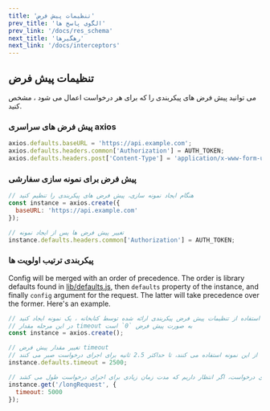 ```yaml
---
title: 'تنظیمات پیش فرض'
prev_title: 'الگوی پاسخ ها'
prev_link: '/docs/res_schema'
next_title: 'رهگیرها'
next_link: '/docs/interceptors'
---
```


## تنظیمات پیش فرض

می توانید پیش فرض های پیکربندی را که برای هر درخواست اعمال می شود ، مشخص کنید.

### پیش فرض های سراسری axios

```js
axios.defaults.baseURL = 'https://api.example.com';
axios.defaults.headers.common['Authorization'] = AUTH_TOKEN;
axios.defaults.headers.post['Content-Type'] = 'application/x-www-form-urlencoded';
```

### پیش فرض برای نمونه سازی سفارشی

```js
// هنگام ایجاد نمونه سازی، پیش فرض های پیکربندی را تنظیم کنید 
const instance = axios.create({
  baseURL: 'https://api.example.com'
});

// تغییر پیش فرض ها پس از ایجاد نمونه
instance.defaults.headers.common['Authorization'] = AUTH_TOKEN;
```

### پیکربندی ترتیب اولویت ها

Config will be merged with an order of precedence. The order is library defaults found in [lib/defaults.js](https://github.com/axios/axios/blob/master/lib/defaults.js#L28), then `defaults` property of the instance, and finally `config` argument for the request. The latter will take precedence over the former. Here's an example.

```js
// با استفاده از تنظیمات پیش فرض پیکربندی ارائه شده توسط کتابخانه ، یک نمونه ایجاد کنید 
// در این مرحله مقدار timeout به صورت پیش فرض `0` است 
const instance = axios.create();

// تغییر مقدار پیش فرض timeout
// حالا تمام درخواست هایی که از این نمونه استفاده می کنند، تا حداکثر 2.5 ثانیه برای اجرای درخواست صبر می کنند
instance.defaults.timeout = 2500;

// تغییر دوباره زمان انتظار اجرای درخواست، اگر انتظار داریم که مدت زمان زیادی برای اجرای درخواست طول می کشد
instance.get('/longRequest', {
  timeout: 5000
});
```
